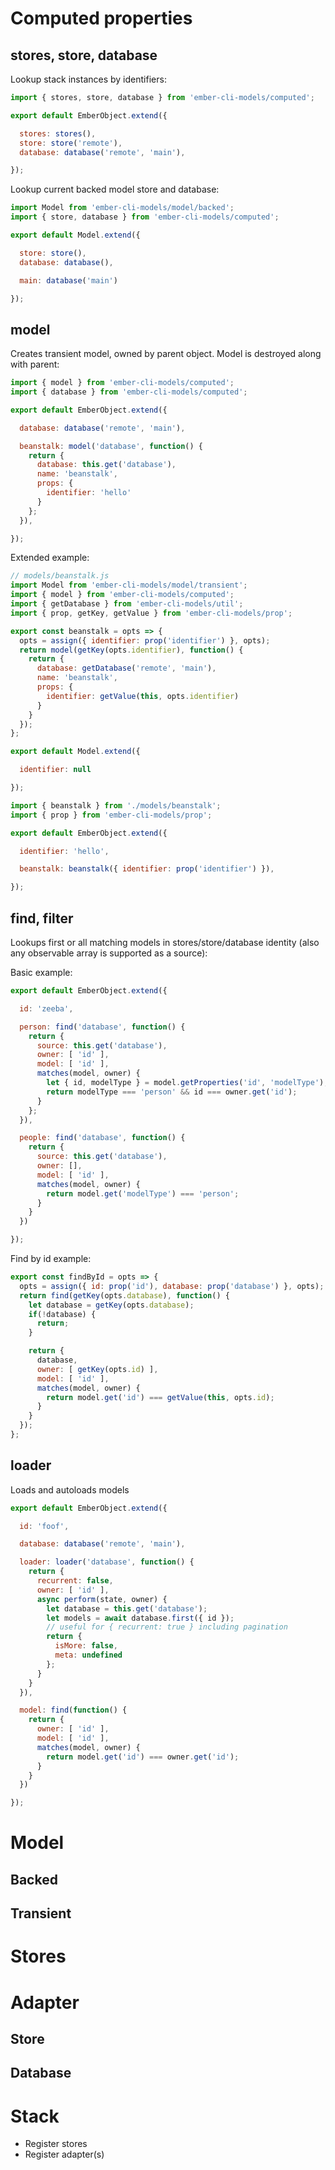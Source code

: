 # Computed properties

## stores, store, database

Lookup stack instances by identifiers:

``` javascript
import { stores, store, database } from 'ember-cli-models/computed';

export default EmberObject.extend({

  stores: stores(),
  store: store('remote'),
  database: database('remote', 'main'),

});
```

Lookup current backed model store and database:

``` javascript
import Model from 'ember-cli-models/model/backed';
import { store, database } from 'ember-cli-models/computed';

export default Model.extend({

  store: store(),
  database: database(),

  main: database('main')

});
```

## model

Creates transient model, owned by parent object. Model is destroyed along with parent:

``` javascript
import { model } from 'ember-cli-models/computed';
import { database } from 'ember-cli-models/computed';

export default EmberObject.extend({

  database: database('remote', 'main'),

  beanstalk: model('database', function() {
    return {
      database: this.get('database'),
      name: 'beanstalk',
      props: {
        identifier: 'hello'
      }
    };
  }),

});
```

Extended example:

``` javascript
// models/beanstalk.js
import Model from 'ember-cli-models/model/transient';
import { model } from 'ember-cli-models/computed';
import { getDatabase } from 'ember-cli-models/util';
import { prop, getKey, getValue } from 'ember-cli-models/prop';

export const beanstalk = opts => {
  opts = assign({ identifier: prop('identifier') }, opts);
  return model(getKey(opts.identifier), function() {
    return {
      database: getDatabase('remote', 'main'),
      name: 'beanstalk',
      props: {
        identifier: getValue(this, opts.identifier)
      }
    }
  });
};

export default Model.extend({

  identifier: null

});
```

``` javascript
import { beanstalk } from './models/beanstalk';
import { prop } from 'ember-cli-models/prop';

export default EmberObject.extend({

  identifier: 'hello',

  beanstalk: beanstalk({ identifier: prop('identifier') }),

});
```

## find, filter

Lookups first or all matching models in stores/store/database identity (also any observable array is supported as a source):

Basic example:

``` javascript
export default EmberObject.extend({

  id: 'zeeba',

  person: find('database', function() {
    return {
      source: this.get('database'),
      owner: [ 'id' ],
      model: [ 'id' ],
      matches(model, owner) {
        let { id, modelType } = model.getProperties('id', 'modelType');
        return modelType === 'person' && id === owner.get('id');
      }
    };
  }),

  people: find('database', function() {
    return {
      source: this.get('database'),
      owner: [],
      model: [ 'id' ],
      matches(model, owner) {
        return model.get('modelType') === 'person';
      }
    }
  })

});
```

Find by id example:

``` javascript
export const findById = opts => {
  opts = assign({ id: prop('id'), database: prop('database') }, opts);
  return find(getKey(opts.database), function() {
    let database = getKey(opts.database);
    if(!database) {
      return;
    }

    return {
      database,
      owner: [ getKey(opts.id) ],
      model: [ 'id' ],
      matches(model, owner) {
        return model.get('id') === getValue(this, opts.id);
      }
    }
  });
};
```

## loader

Loads and autoloads models

``` javascript
export default EmberObject.extend({

  id: 'foof',

  database: database('remote', 'main'),

  loader: loader('database', function() {
    return {
      recurrent: false,
      owner: [ 'id' ],
      async perform(state, owner) {
        let database = this.get('database');
        let models = await database.first({ id });
        // useful for { recurrent: true } including pagination
        return {
          isMore: false,
          meta: undefined
        };
      }
    }
  }),

  model: find(function() {
    return {
      owner: [ 'id' ],
      model: [ 'id' ],
      matches(model, owner) {
        return model.get('id') === owner.get('id');
      }
    }
  })

});
```

# Model

## Backed

## Transient

# Stores

# Adapter

## Store
## Database

# Stack

* Register stores
* Register adapter(s)
